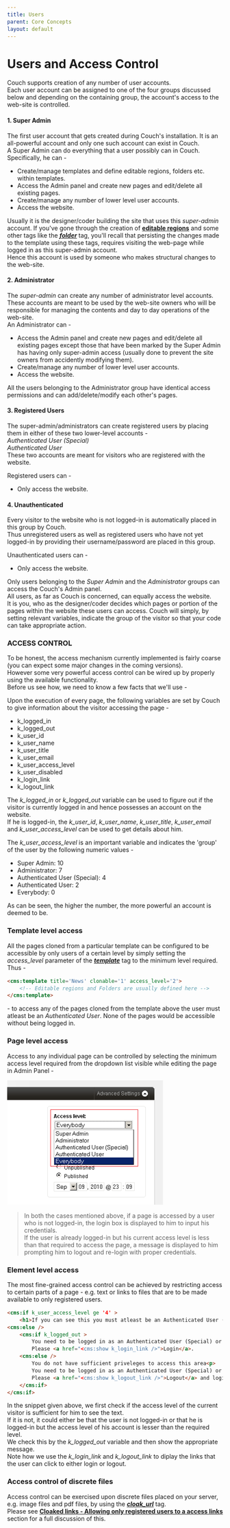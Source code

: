 ```yaml
---
title: Users
parent: Core Concepts
layout: default
---
```


# Users and Access Control

Couch supports creation of any number of user accounts.<br/>
Each user account can be assigned to one of the four groups discussed below and depending on the containing group, the account's access to the web-site is controlled.

#### 1. Super Admin

The first user account that gets created during Couch's installation. It is an all-powerful account and only one such account can exist in Couch.<br/>
A Super Admin can do everything that a user possibly can in Couch. Specifically, he can -

* Create/manage templates and define editable regions, folders etc. within templates.
* Access the Admin panel and create new pages and edit/delete all existing pages.
* Create/manage any number of lower level user accounts.
* Access the website.

Usually it is the designer/coder building the site that uses this _super-admin_ account. If you've gone through the creation of [**editable regions**](./editable-regions.html) and some other tags like the [__*folder*__](../tags-reference/folder.html) tag, you'll recall that persisting the changes made to the template using these tags, requires visiting the web-page while logged in as this super-admin account.<br/>
Hence this account is used by someone who makes structural changes to the web-site.

#### 2. Administrator

The _super-admin_ can create any number of administrator level accounts.<br/>
These accounts are meant to be used by the web-site owners who will be responsible for managing the contents and day to day operations of the web-site.<br/>
An Administrator can -

* Access the Admin panel and create new pages and edit/delete all existing pages except those that have been marked by the Super Admin has having only super-admin access (usually done to prevent the site owners from accidently modifying them).
* Create/manage any number of lower level user accounts.
* Access the website.

All the users belonging to the Administrator group have identical access permissions and can add/delete/modify each other's pages.

#### 3. Registered Users

The super-admin/administrators can create registered users by placing them in either of these two lower-level accounts -<br/>
_Authenticated User (Special)_<br/>
_Authenticated User_<br/>
These two accounts are meant for visitors who are registered with the website.

Registered users can -

* Only access the website.

#### 4. Unauthenticated

Every visitor to the website who is not logged-in is automatically placed in this group by Couch.<br/>
Thus unregistered users as well as registered users who have not yet logged-in by providing their username/password are placed in this group.

Unauthenticated users can -

* Only access the website.

Only users belonging to the _Super Admin_ and the _Administrator_ groups can access the Couch's Admin panel.<br/>
All users, as far as Couch is concerned, can equally access the website.<br/>
It is you, who as the designer/coder decides which pages or portion of the pages within the website these users can access. Couch will simply, by setting relevant variables, indicate the group of the visitor so that your code can take appropriate action.

### ACCESS CONTROL

To be honest, the access mechanism currently implemented is fairly coarse (you can expect some major changes in the coming versions).<br/>
However some very powerful access control can be wired up by properly using the available functionality.<br/>
Before us see how, we need to know a few facts that we'll use -

Upon the execution of every page, the following variables are set by Couch to give information about the visitor accessing the page -

* k_logged_in
* k_logged_out
* k_user_id
* k_user_name
* k_user_title
* k_user_email
* k_user_access_level
* k_user_disabled
* k_login_link
* k_logout_link

The *k_logged_in* or *k_logged_out* variable can be used to figure out if the visitor is currently logged in and hence possesses an account on the website.<br/>
If he is logged-in, the *k_user_id*, *k_user_name*, *k_user_title*, *k_user_email* and *k_user_access_level* can be used to get details about him.

The *k_user_access_level* is an important variable and indicates the 'group' of the user by the following numeric values -

* Super Admin: 10
* Administrator: 7
* Authenticated User (Special): 4
* Authenticated User: 2
* Everybody: 0

As can be seen, the higher the number, the more powerful an account is deemed to be.

### Template level access

All the pages cloned from a particular template can be configured to be accessible by only users of a certain level by simply setting the *access_level* parameter of the [__*template*__](../tags-reference/template.html) tag to the minimum level required. Thus -

```html
<cms:template title='News' clonable='1' access_level='2'>
    <!-- Editable regions and Folders are usually defined here -->
</cms:template>
```

\- to access any of the pages cloned from the template above the user must atleast be an _Authenticated User_. None of the pages would be accessible without being logged in.

### Page level access

Access to any individual page can be controlled by selecting the minimum access level required from the dropdown list visible while editing the page in Admin Panel -

![](../assets/img/contents/users.png)

> In both the cases mentioned above, if a page is accessed by a user who is not logged-in, the login box is displayed to him to input his credentials.<br/>
> If the user is already logged-in but his current access level is less than that required to access the page, a message is displayed to him prompting him to logout and re-login with proper credentials.

### Element level access

The most fine-grained access control can be achieved by restricting access to certain parts of a page - e.g. text or links to files that are to be made available to only registered users.

```html
<cms:if k_user_access_level ge '4' >
    <h1>If you can see this you must atleast be an Authenticated User (Special)</h1>
<cms:else />
    <cms:if k_logged_out >
        You need to be logged in as an Authenticated User (Special) or higher to access this area <p>
        Please <a href="<cms:show k_login_link />">Login</a>.
    <cms:else />
        You do not have sufficient priveleges to access this area<p>
        You need to be logged in as an Authenticated User (Special) or higher.<p>
        Please <a href="<cms:show k_logout_link />">Logout</a> and login again with the right credentials.
    </cms:if>
</cms:if>
```

In the snippet given above, we first check if the access level of the current visitor is sufficient for him to see the text.<br/>
If it is not, it could either be that the user is not logged-in or that he is logged-in but the access level of his account is lesser than the required level.<br/>
We check this by the *k_logged_out* variable and then show the appropriate message.<br/>
Note how we use the *k_login_link* and *k_logout_link* to diplay the links that the user can click to either login or logout.

### Access control of discrete files

Access control can be exercised upon discrete files placed on your server, e.g. image files and pdf files, by using the [__*cloak_url*__](../tags-reference/cloak_url.html) tag.<br/>
Please see [**Cloaked links - Allowing only registered users to a access links**](./cloaked-links.html#allowing-only-registered-users-to-access-links) section for a full discussion of this.

